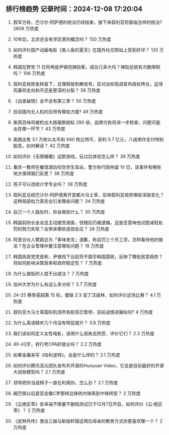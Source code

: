 
## 排行榜趋势 记录时间：2024-12-08 17:20:04
  
  1. 叙军方称，巴沙尔·阿萨德的统治已经结束，接下来叙利亚将面临怎样的统治? 2609 万热度
    
  2. 10年后，北京还会有学区房的概念吗？ 150 万热度
    
  3. 如何评价国产动画电影《美人鱼的夏天》在国外社交网站上受到好评？ 120 万热度
    
  4. 韩国在野党 11 日将再提尹锡悦弹劾案，成功几率大吗？弹劾总统有次数限制吗？ 106 万热度
    
  5. 叙利亚局势急转直下，总理释放和解信号，反对派却高调宣布政权垮台，这场风暴将走向和平还是更深的分裂？ 58 万热度
    
  6. 《白夜破晓》会不会有第三季？ 50 万热度
    
  7. 目前国内无人机的应用有哪些方面? 49 万热度
    
  8. 紫燕百味鸡被检出大肠菌群超标 290 倍，品牌方称将进一步核查，问题可能出在哪一环节？ 43 万热度
    
  9. 美图出售 3.1 万枚以太币和 940 枚比特币，获利 5.7 亿元，八成用作支付特别股息，如何解读？ 42 万热度
    
  10. 如何评价《无限暖暖》这款游戏，玩过后体验怎么样？ 39 万热度
    
  11. 重庆一教师在餐馆酒后咬伤学生耳朵，警方称行政拘留 10 日，该事件有哪些地方值得我们反思？ 38 万热度
    
  12. 孩子可以选统计学专业吗？ 38 万热度
    
  13. 叙利亚总统巴沙尔·阿萨德离开首都大马士革，反映叙利亚局势哪些深层变化？这种局部权力真空会引发哪些问题？ 34 万热度
    
  14. 自己一个人独处时，你会做些什么？ 30 万热度
    
  15. 韩国前防长金龙显主动接受调查，但随后仍被逮捕，这是否意味他试图减轻处罚的努力失败？会带来哪些连锁反应？ 28 万热度
    
  16. 阿里合伙人樊路远为「爹味发言」道歉，称自罚三个月工资，怎样看待他的做法？在企业管理中要注意哪些问题？ 18 万热度
    
  17. 韩国执政党党首称，尹锡悦下台前将不插手韩国国政，反映了哪些民意趋势？将如何影响决策效率和政府稳定性？ 7 万热度
    
  18. 为什么做饭的人尝不出咸淡？ 7 万热度
    
  19. 加州大学为什么有这么多分校？ 5.7 万热度
    
  20. 24-25 赛季英超第 15 轮，曼联 2:3 诺丁汉森林，如何评价这场比赛？ 4.1 万热度
    
  21. 叙利亚大马士革国际机场所有航班已暂停，目前战情进展如何? 4 万热度
    
  22. 为什么英语精听几个月没有明显提升？ 3.8 万热度
    
  23. 我们该如何定义女性电影，该用什么视角去欣赏、评价它们？ 2.3 万热度
    
  24. 40-42岁，转行考CPA好就业吗？ 2.2 万热度
    
  25. 如果金庸来写《哈利波特》，会是什么样的？ 2.1 万热度
    
  26. 如何评价腾讯混元团队发布并开源的Hunyuan Video，它会是目前最好的开源大视频模型吗？ 2.1 万热度
    
  27. 领导把你当成棋子一直在利用你，怎么办？ 2.1 万热度
    
  28. 姆巴佩以后是否会像C罗那样边锋转内锋再到中锋转型？ 2 万热度
    
  29. 《云绝区零》安卓端不限量不删档测试已于12月7日开启，如何评价《云·绝区零》？ 2 万热度
    
  30. 《武林外传》里白三娘与断指轩辕这两位母亲的教育方式你更喜欢哪一个？ 2 万热度
    
